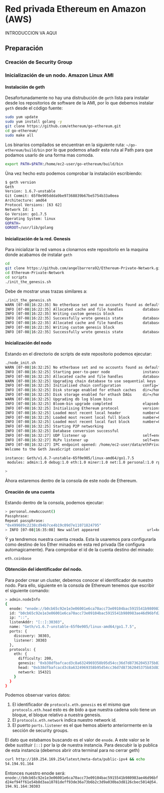 # Red privada Ethereum en Amazon (AWS)

INTRODUCCION VA AQUI

## Preparación

### Creación de Security Group

### Inicialización de un nodo. Amazon Linux AMI
#### Instalación de geth
Desafortunadamente no hay una distrubución de ```geth``` lista para instalar desde los repositorios de software de la AMI, por lo que debemos instalar ```geth``` desde el código fuente:
```bash
sudo yum update
sudo yum install golang -y
git clone https://github.com/ethereum/go-ethereum.git
cd go-ethereum/
sudo make all
```
Los binarios compilados se encuentran en la siguiente ruta: ```~/go-ethereum/build/bin``` por lo que podemos añadir esta ruta al Path para que podamos usarlo de una forma mas comoda.
```bash
export PATH=$PATH:/home/ec2-user/go-ethereum/build/bin
```
Ùna vez hecho esto podemos comprobar la instalación escribiendo:
```bash
$ geth version
Geth
Version: 1.6.7-unstable
Git Commit: 65f0e905ddda9be97368839b67be5754b33a0eea
Architecture: amd64
Protocol Versions: [63 62]
Network Id: 1
Go Version: go1.7.5
Operating System: linux
GOPATH=
GOROOT=/usr/lib/golang
```

#### Inicialización de la red. Genesis
Para inicializar la red vamos a clonarnos este repositorio en la maquina donde acabamos de instalar ```geth```
```bash
cd
git clone https://github.com/angelbarrera92/Ethereum-Private-Network.git
cd Ethereum-Private-Network
cd scripts
./init_the_genesis.sh
```
Debe de mostrar unas trazas similares a: 
```bash
./init_the_genesis.sh
WARN [07-08|16:22:35] No etherbase set and no accounts found as default 
INFO [07-08|16:22:35] Allocated cache and file handles         database=/home/ec2-user/data/ethPrivate/geth/chaindata cache=16 handles=16
INFO [07-08|16:22:35] Writing custom genesis block 
INFO [07-08|16:22:35] Successfully wrote genesis state         database=chaindata                                     hash=b38dfb…566e58
INFO [07-08|16:22:35] Allocated cache and file handles         database=/home/ec2-user/data/ethPrivate/geth/lightchaindata cache=16 handles=16
INFO [07-08|16:22:35] Writing custom genesis block 
INFO [07-08|16:22:35] Successfully wrote genesis state         database=lightchaindata                                     hash=b38dfb…566e58
```
#### Inicialización del nodo
Estando en el directorio de scripts de este repositorio podemos ejecutar:
```bash
./node_init.sh
WARN [07-08|16:32:25] No etherbase set and no accounts found as default 
INFO [07-08|16:32:25] Starting peer-to-peer node               instance=Geth/v1.6.7-unstable-65f0e905/linux-amd64/go1.7.5
INFO [07-08|16:32:25] Allocated cache and file handles         database=/home/ec2-user/data/ethPrivate/geth/chaindata cache=128 handles=1024
WARN [07-08|16:32:25] Upgrading chain database to use sequential keys 
INFO [07-08|16:32:25] Initialised chain configuration          config="{ChainID: 154321 Homestead: 0 DAO: <nil> DAOSupport: false EIP150: <nil> EIP155: 0 EIP158: 0 Metropolis: <nil> Engine: unknown}"
INFO [07-08|16:32:25] Disk storage enabled for ethash caches   dir=/home/ec2-user/data/ethPrivate/geth/ethash count=3
INFO [07-08|16:32:25] Disk storage enabled for ethash DAGs     dir=/home/ec2-user/.ethash                     count=2
WARN [07-08|16:32:25] Upgrading db log bloom bins 
INFO [07-08|16:32:25] Bloom-bin upgrade completed              elapsed=82.023µs
INFO [07-08|16:32:25] Initialising Ethereum protocol           versions="[63 62]" network=154321
INFO [07-08|16:32:25] Loaded most recent local header          number=0 hash=b38dfb…566e58 td=200
INFO [07-08|16:32:25] Loaded most recent local full block      number=0 hash=b38dfb…566e58 td=200
INFO [07-08|16:32:25] Loaded most recent local fast block      number=0 hash=b38dfb…566e58 td=200
INFO [07-08|16:32:25] Starting P2P networking 
INFO [07-08|16:32:25] Database conversion successful 
INFO [07-08|16:32:27] UDP listener up                          self=enode://b0cb65c92e1e3e06001e6ca70acc73e09104bac5915541b980983ae46d96bfd24ef94ff61e54b8d3aa10781deff93de36a73b6b2c3d9a030ba3d8126cbec5014@[::]:30303
INFO [07-08|16:32:27] RLPx listener up                         self=enode://b0cb65c92e1e3e06001e6ca70acc73e09104bac5915541b980983ae46d96bfd24ef94ff61e54b8d3aa10781deff93de36a73b6b2c3d9a030ba3d8126cbec5014@[::]:30303
INFO [07-08|16:32:27] IPC endpoint opened: /home/ec2-user/data/ethPrivate/geth.ipc 
Welcome to the Geth JavaScript console!

instance: Geth/v1.6.7-unstable-65f0e905/linux-amd64/go1.7.5
 modules: admin:1.0 debug:1.0 eth:1.0 miner:1.0 net:1.0 personal:1.0 rpc:1.0 txpool:1.0 web3:1.0

> 
```
Àhora estaremos dentro de la consola de este nodo de Ethereum. 

#### Creación de una cuenta
Estando dentro de la consola, podemos ejecutar:
```bash
> personal.newAccount()
Passphrase: 
Repeat passphrase: 
"0x499689c2238cd94b7ce4b19c09d7e11071824795"
> INFO [07-08|16:35:08] New wallet appeared                      url=keystore:///home/ec2-user/data/… status=Locked
```
Ỳ ya tendremos nuestra cuenta creada. Esta la usaremos para configurarla como destino de los Ether minados en esta red privada (Se configura automagicamente). Para comprobar el id de la cuenta destino del minado: 
```
eth.coinbase
```
#### Obtención del identificador del nodo.
Para poder crear un cluster, debemos conocer el identificador de nuestro nodo. Para ello, siguiente en la consola de Ethereum tenemos que escribir el siguiente comando: 
```bash
> admin.nodeInfo
{
  enode: "enode://b0cb65c92e1e3e06001e6ca70acc73e09104bac5915541b980983ae46d96bfd24ef94ff61e54b8d3aa10781deff93de36a73b6b2c3d9a030ba3d8126cbec5014@[::]:30303",
  id: "b0cb65c92e1e3e06001e6ca70acc73e09104bac5915541b980983ae46d96bfd24ef94ff61e54b8d3aa10781deff93de36a73b6b2c3d9a030ba3d8126cbec5014",
  ip: "::",
  listenAddr: "[::]:30303",
  name: "Geth/v1.6.7-unstable-65f0e905/linux-amd64/go1.7.5",
  ports: {
    discovery: 30303,
    listener: 30303
  },
  protocols: {
    eth: {
      difficulty: 200,
      genesis: "0xb38dfbafcacd3c8a6324969358b95d54cc36d7d87362045375b83d83d5566e58",
      head: "0xb38dfbafcacd3c8a6324969358b95d54cc36d7d87362045375b83d83d5566e58",
      network: 154321
    }
  }
}
```
Podemos observar varios datos: 
1. El identificador de ```protocols.eth.genesis``` es el mismo que ```
protocols.eth.head``` esto es de bido a que nuestra cadena solo tiene un bloque, el bloque relativo a nuestra genesis. 
2. El ```protocols.eth.network``` indica nuestro network id. 
3. El puerto ```ports.listener``` es el que hemos abierto anteriormente en la sección de security groups. 

El dato que estabamos buscando es el valor de ```enode```. A este valor se le debe sustituir ```[::]``` por la ip de nuestra instancia. 
Para descubir la  ip publica de esta instancia (debemos abrir otra terminal para no cerrar geth)
```bash
curl http://169.254.169.254/latest/meta-data/public-ipv4 && echo
54.194.91.164
```
Entonces nuestro enode será: ```enode://b0cb65c92e1e3e06001e6ca70acc73e09104bac5915541b980983ae46d96bfd24ef94ff61e54b8d3aa10781deff93de36a73b6b2c3d9a030ba3d8126cbec5014@54.194.91.164:30303```